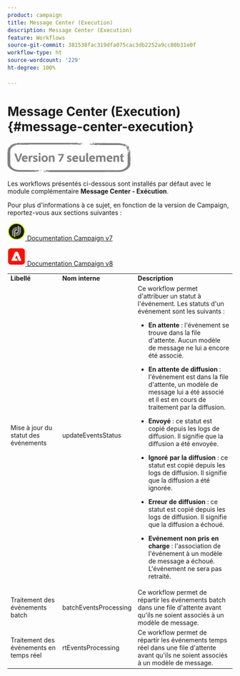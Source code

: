 ```yaml
---
product: campaign
title: Message Center (Execution)
description: Message Center (Execution)
feature: Workflows
source-git-commit: 381538fac319dfa075cac3db2252a9cc80b31e0f
workflow-type: ht
source-wordcount: '229'
ht-degree: 100%

---
```



# Message Center (Execution){#message-center-execution}

![](../../assets/v7-only.svg)

Les workflows présentés ci-dessous sont installés par défaut avec le module complémentaire **Message Center - Exécution**.

Pour plus d&#39;informations à ce sujet, en fonction de la version de Campaign, reportez-vous aux sections suivantes :

![](assets/do-not-localize/v7.jpeg)[  Documentation Campaign v7](../../message-center/using/about-transactional-messaging.md)

![](assets/do-not-localize/v8.png)[  Documentation Campaign v8](https://experienceleague.adobe.com/docs/campaign/campaign-v8/send/transactional.html?lang=fr)

<table> 
 <tbody> 
  <tr> 
   <td> <strong>Libellé</strong><br /> </td> 
   <td> <strong>Nom interne</strong><br /> </td> 
   <td> <strong>Description</strong><br /> </td> 
  </tr> 
  <tr> 
   <td> <span class="uicontrol">Mise à jour du statut des événements</span> <br /> </td> 
   <td> <span class="uicontrol">updateEventsStatus</span> <br /> </td> 
   <td> Ce workflow permet d'attribuer un statut à l'événement. Les statuts d'un événement sont les suivants :<br /> 
    <ul> 
     <li> <p><strong>En attente</strong> : l'événement se trouve dans la file d'attente. Aucun modèle de message ne lui a encore été associé.</p> </li> 
     <li> <p><strong>En attente de diffusion</strong> : l'événement est dans la file d'attente, un modèle de message lui a été associé et il est en cours de traitement par la diffusion.</p> </li> 
     <li> <p><strong>Envoyé</strong> : ce statut est copié depuis les logs de diffusion. Il signifie que la diffusion a été envoyée.</p> </li> 
     <li> <p><strong>Ignoré par la diffusion</strong> : ce statut est copié depuis les logs de diffusion. Il signifie que la diffusion a été ignorée.</p> </li> 
     <li> <p><strong>Erreur de diffusion</strong> : ce statut est copié depuis les logs de diffusion. Il signifie que la diffusion a échoué.</p> </li> 
     <li> <p><strong>Evénement non pris en charge</strong> : l'association de l'événement à un modèle de message a échoué. L'événement ne sera pas retraité.</p> </li> 
    </ul> </td> 
  </tr> 
  <tr> 
   <td> <span class="uicontrol">Traitement des événements batch</span> <br /> </td> 
   <td> <span class="uicontrol">batchEventsProcessing</span> <br /> </td> 
   <td> Ce workflow permet de répartir les événements batch dans une file d'attente avant qu'ils ne soient associés à un modèle de message. <br /> </td> 
  </tr> 
  <tr> 
   <td> <span class="uicontrol">Traitement des événements en temps réel</span> <br /> </td> 
   <td> <span class="uicontrol">rtEventsProcessing</span> <br /> </td> 
   <td> Ce workflow permet de répartir les événements temps réel dans une file d'attente avant qu'ils ne soient associés à un modèle de message. <br /> </td> 
  </tr> 
 </tbody> 
</table>

